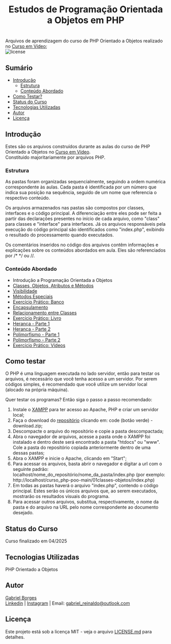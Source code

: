 # <h1 align="center">Estudos de Programação Orientada a Objetos em PHP<h1>
Arquivos de aprendizagem do curso de PHP Orientado a Objetos realizado no [Curso em Vídeo](https://www.cursoemvideo.com/curso/php-poo/);  
![license](https://img.shields.io/badge/license-MIT-green)  

## Sumário  
* [Introdução](#Introdução)
  * [Estrutura](#Estrutura)   
  * [Conteúdo Abordado](#Conteúdo-Abordado) 
* [Como Testar?](#Como-Testar) 
* [Status do Curso](#Status-do-Curso)
* [Tecnologias Utilizadas](#Tecnologias-Utilizadas)
* [Autor](#Autor)
* [Licença](#Licença)
## Introdução  
Estes são os arquivos construídos durante as aulas do curso de PHP Orientado a Objetos no [Curso em Vídeo](https://www.cursoemvideo.com/curso/php-poo/).  
Constituido majoritariamente por arquivos PHP.

### Estrutura  
As pastas foram organizadas sequencialmente, seguindo a ordem numérica correspondente às aulas. Cada pasta é identificada por um número que indica sua posição na sequência, seguido de um nome que referencia o respectivo conteúdo.  
  
Os arquivos armazenados nas pastas são compostos por classes, interfaces e o código principal. A diferenciação entre eles pode ser feita a partir das declarações presentes no início de cada arquivo, como "class" para classes e "interface" para interfaces. Já os arquivos responsáveis pela execução do código principal são identificados como "index.php", exibindo o resultado do processamento quando executados.
       
Os comentários inseridos no código dos arquivos contêm informações e explicações sobre os conteúdos abordados em aula. Eles são referenciados por /* */ ou //.

### Conteúdo Abordado  
* Introdução a Programação Orientada a Objetos
* [Classes, Objetos, Atributos e Métodos](https://github.com/gbr-developer/curso_php-poo/tree/main/01classes-objetos)
* [Visibilidade](https://github.com/gbr-developer/curso_php-poo/tree/main/02visibilidade)
* [Métodos Especiais](https://github.com/gbr-developer/curso_php-poo/tree/main/03metodos_especiais)
* [Exercício Prático: Banco](https://github.com/gbr-developer/curso_php-poo/tree/main/04projeto_banco)
* [Encapsulamento](https://github.com/gbr-developer/curso_php-poo/tree/main/05encapsulamento)
* [Relacionamento entre Classes](https://github.com/gbr-developer/curso_php-poo/tree/main/06relacionamento)
* [Exercício Prático: Livro](https://github.com/gbr-developer/curso_php-poo/tree/main/07projeto_livro)
* [Herança - Parte 1](https://github.com/gbr-developer/curso_php-poo/tree/main/08heranca1)
* [Herança - Parte 2](https://github.com/gbr-developer/curso_php-poo/tree/main/09heranca2)
* [Polimorfismo - Parte 1](https://github.com/gbr-developer/curso_php-poo/tree/main/10polimorfismo1)
* [Polimorfismo - Parte 2](https://github.com/gbr-developer/curso_php-poo/tree/main/11polimorfismo2)
* [Exercício Prático: Vídeos](https://github.com/gbr-developer/curso_php-poo/tree/main/12projeto_videos)
   
## Como testar  
O PHP é uma linguagem executada no lado servidor, então para testar os arquivos, é necessário que você tenha acesso a um servidor. Por serem códigos simples, é recomendado que você utilize um servidor local (alocado na própria máquina).  
  
Quer testar os programas? Então siga o passo a passo recomendado:   
1. Instale o [XAMPP](https://www.apachefriends.org/pt_br/index.html) para ter acesso ao Apache, PHP e criar um servidor local;
2. Faça o download do [repositório](https://github.com/gbr-developer/curso_php-poo) clicando em: code (botão verde) - download.zip; 
3. Descompacte o arquivo do repositório e copie a pasta descompactada;
4. Abra o navegador de arquivos, acesse a pasta onde o XAMPP foi instalado e dentro deste será encontrado a pasta "htdocs" ou "www". Cole a pasta do repositório copiada anteriormente dentro de uma dessas pastas;
5. Abra o XAMPP e inicie o Apache, clicando em "Start";
6. Para acessar os arquivos, basta abrir o navegador e digitar a url com o seguinte padrão: localhost/nome_do_repositório/nome_da_pasta/index.php (por exemplo: http://localhost/curso_php-poo-main/01classes-objetos/index.php)
7. Em todas as pastas haverá o arquivo "index.php", contendo o código principal. Estes serão os únicos arquivos que, ao serem executados, mostrarão os resultados visuais do programa.
8. Para acessar outros arquivos, substitua, respectivamente, o nome da pasta e do arquivo na URL pelo nome correspondente ao documento desejado.

## Status do Curso  
Curso finalizado em 04/2025

## Tecnologias Utilizadas  
PHP Orientado a Objetos

## Autor  
[Gabriel Borges](https://github.com/gbr-developer)  
[Linkedin](https://www.linkedin.com/in/gabriel-b-r/) | [Instagram](https://www.instagram.com/gbr_developer/) | Email: gabriel_reinaldo@outlook.com

## Licença  
Este projeto está sob a licença MIT - veja o arquivo [LICENSE.md](https://github.com/gbr-developer/curso_php-poo/blob/main/LICENSE) para detalhes.  

